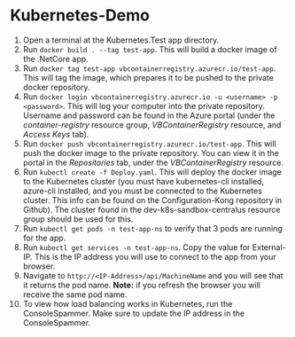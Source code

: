 # Kubernetes-Demo

1. Open a terminal at the Kubernetes.Test app directory.
2. Run `docker build . --tag test-app`. This will build a docker image of the .NetCore app.
3. Run `docker tag test-app vbcontainerregistry.azurecr.io/test-app`. This will tag the image, which prepares it to be pushed to the private docker repository.
4. Run `docker login vbcontainerregistry.azurecr.io -u <username> -p <password>`. This will log your computer into the private repository. Username and password can be found in the Azure portal (under the _container-registry_ resource group, _VBContainerRegistry_ resource, and _Access Keys_ tab).
5. Run `docker push vbcontainerregistry.azurecr.io/test-app`. This will push the docker image to the private repository. You can view it in the portal in the _Repositories_ tab, under the _VBContainerRegistry_ resource.
6. Run `kubectl create -f Deploy.yaml`. This will deploy the docker image to the Kubernetes cluster (you must have kubernetes-cli installed, azure-cli installed, and you must be connected to the Kubernetes cluster. This info can be found on the Configuration-Kong repository in Github). The cluster found in the dev-k8s-sandbox-centralus resource group should be used for this.
7. Run `kubectl get pods -n test-app-ns` to verify that 3 pods are running for the app.
8. Run `kubectl get services -n test-app-ns`. Copy the value for External-IP. This is the IP address you will use to connect to the app from your browser. 
9. Navigate to `http://<IP-Address>/api/MachineName` and you will see that it returns the pod name. <strong>Note:</strong> if you refresh the browser you will receive the same pod name.
10. To view how load balancing works in Kubernetes, run the ConsoleSpammer. Make sure to update the IP address in the ConsoleSpammer.
